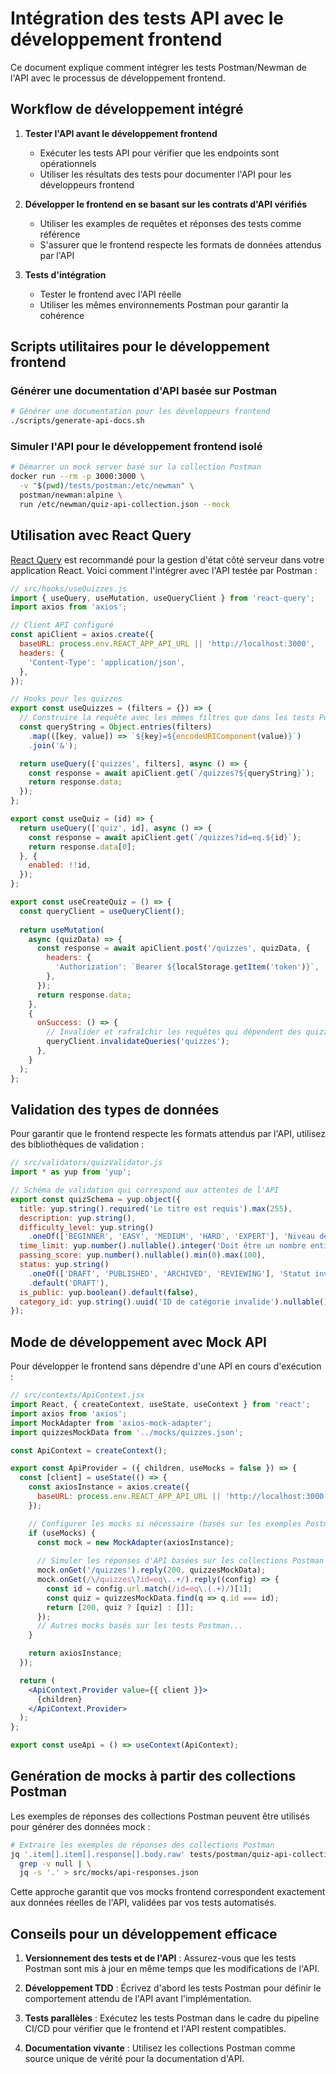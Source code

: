 # Intégration des tests API avec le développement frontend

Ce document explique comment intégrer les tests Postman/Newman de l'API avec le processus de développement frontend.

## Workflow de développement intégré

1. **Tester l'API avant le développement frontend**
   - Exécuter les tests API pour vérifier que les endpoints sont opérationnels
   - Utiliser les résultats des tests pour documenter l'API pour les développeurs frontend

2. **Développer le frontend en se basant sur les contrats d'API vérifiés**
   - Utiliser les examples de requêtes et réponses des tests comme référence
   - S'assurer que le frontend respecte les formats de données attendus par l'API

3. **Tests d'intégration**
   - Tester le frontend avec l'API réelle
   - Utiliser les mêmes environnements Postman pour garantir la cohérence

## Scripts utilitaires pour le développement frontend

### Générer une documentation d'API basée sur Postman

```bash
# Générer une documentation pour les développeurs frontend
./scripts/generate-api-docs.sh
```

### Simuler l'API pour le développement frontend isolé

```bash
# Démarrer un mock server basé sur la collection Postman
docker run --rm -p 3000:3000 \
  -v "$(pwd)/tests/postman:/etc/newman" \
  postman/newman:alpine \
  run /etc/newman/quiz-api-collection.json --mock
```

## Utilisation avec React Query

[React Query](https://react-query.tanstack.com/) est recommandé pour la gestion d'état côté serveur dans votre application React. Voici comment l'intégrer avec l'API testée par Postman :

```javascript
// src/hooks/useQuizzes.js
import { useQuery, useMutation, useQueryClient } from 'react-query';
import axios from 'axios';

// Client API configuré
const apiClient = axios.create({
  baseURL: process.env.REACT_APP_API_URL || 'http://localhost:3000',
  headers: {
    'Content-Type': 'application/json',
  },
});

// Hooks pour les quizzes
export const useQuizzes = (filters = {}) => {
  // Construire la requête avec les mêmes filtres que dans les tests Postman
  const queryString = Object.entries(filters)
    .map(([key, value]) => `${key}=${encodeURIComponent(value)}`)
    .join('&');

  return useQuery(['quizzes', filters], async () => {
    const response = await apiClient.get(`/quizzes?${queryString}`);
    return response.data;
  });
};

export const useQuiz = (id) => {
  return useQuery(['quiz', id], async () => {
    const response = await apiClient.get(`/quizzes?id=eq.${id}`);
    return response.data[0];
  }, {
    enabled: !!id,
  });
};

export const useCreateQuiz = () => {
  const queryClient = useQueryClient();
  
  return useMutation(
    async (quizData) => {
      const response = await apiClient.post('/quizzes', quizData, {
        headers: {
          'Authorization': `Bearer ${localStorage.getItem('token')}`,
        },
      });
      return response.data;
    },
    {
      onSuccess: () => {
        // Invalider et rafraîchir les requêtes qui dépendent des quizzes
        queryClient.invalidateQueries('quizzes');
      },
    }
  );
};
```

## Validation des types de données

Pour garantir que le frontend respecte les formats attendus par l'API, utilisez des bibliothèques de validation :

```javascript
// src/validators/quizValidator.js
import * as yup from 'yup';

// Schéma de validation qui correspond aux attentes de l'API
export const quizSchema = yup.object({
  title: yup.string().required('Le titre est requis').max(255),
  description: yup.string(),
  difficulty_level: yup.string()
    .oneOf(['BEGINNER', 'EASY', 'MEDIUM', 'HARD', 'EXPERT'], 'Niveau de difficulté invalide'),
  time_limit: yup.number().nullable().integer('Doit être un nombre entier'),
  passing_score: yup.number().nullable().min(0).max(100),
  status: yup.string()
    .oneOf(['DRAFT', 'PUBLISHED', 'ARCHIVED', 'REVIEWING'], 'Statut invalide')
    .default('DRAFT'),
  is_public: yup.boolean().default(false),
  category_id: yup.string().uuid('ID de catégorie invalide').nullable(),
});
```

## Mode de développement avec Mock API

Pour développer le frontend sans dépendre d'une API en cours d'exécution :

```jsx
// src/contexts/ApiContext.jsx
import React, { createContext, useState, useContext } from 'react';
import axios from 'axios';
import MockAdapter from 'axios-mock-adapter';
import quizzesMockData from '../mocks/quizzes.json';

const ApiContext = createContext();

export const ApiProvider = ({ children, useMocks = false }) => {
  const [client] = useState(() => {
    const axiosInstance = axios.create({
      baseURL: process.env.REACT_APP_API_URL || 'http://localhost:3000',
    });

    // Configurer les mocks si nécessaire (basés sur les exemples Postman)
    if (useMocks) {
      const mock = new MockAdapter(axiosInstance);
      
      // Simuler les réponses d'API basées sur les collections Postman
      mock.onGet('/quizzes').reply(200, quizzesMockData);
      mock.onGet(/\/quizzes\?id=eq\..+/).reply((config) => {
        const id = config.url.match(/id=eq\.(.+)/)[1];
        const quiz = quizzesMockData.find(q => q.id === id);
        return [200, quiz ? [quiz] : []];
      });
      // Autres mocks basés sur les tests Postman...
    }

    return axiosInstance;
  });

  return (
    <ApiContext.Provider value={{ client }}>
      {children}
    </ApiContext.Provider>
  );
};

export const useApi = () => useContext(ApiContext);
```

## Genération de mocks à partir des collections Postman

Les exemples de réponses des collections Postman peuvent être utilisés pour générer des données mock :

```bash
# Extraire les exemples de réponses des collections Postman
jq '.item[].item[].response[].body.raw' tests/postman/quiz-api-collection.json | \
  grep -v null | \
  jq -s '.' > src/mocks/api-responses.json
```

Cette approche garantit que vos mocks frontend correspondent exactement aux données réelles de l'API, validées par vos tests automatisés.

## Conseils pour un développement efficace

1. **Versionnement des tests et de l'API** : Assurez-vous que les tests Postman sont mis à jour en même temps que les modifications de l'API.

2. **Développement TDD** : Écrivez d'abord les tests Postman pour définir le comportement attendu de l'API avant l'implémentation.

3. **Tests parallèles** : Exécutez les tests Postman dans le cadre du pipeline CI/CD pour vérifier que le frontend et l'API restent compatibles.

4. **Documentation vivante** : Utilisez les collections Postman comme source unique de vérité pour la documentation d'API.
